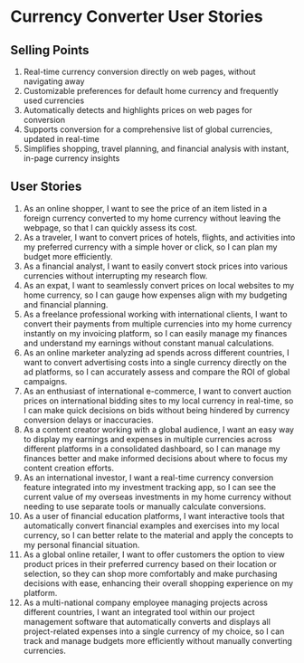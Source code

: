 # Currency Converter User Stories

## Selling Points

1. Real-time currency conversion directly on web pages, without navigating away
2. Customizable preferences for default home currency and frequently used currencies
3. Automatically detects and highlights prices on web pages for conversion
4. Supports conversion for a comprehensive list of global currencies, updated in real-time
5. Simplifies shopping, travel planning, and financial analysis with instant, in-page currency insights

## User Stories

1. As an online shopper, I want to see the price of an item listed in a foreign currency converted to my home currency without leaving the webpage, so that I can quickly assess its cost.
2. As a traveler, I want to convert prices of hotels, flights, and activities into my preferred currency with a simple hover or click, so I can plan my budget more efficiently.
3. As a financial analyst, I want to easily convert stock prices into various currencies without interrupting my research flow.
4. As an expat, I want to seamlessly convert prices on local websites to my home currency, so I can gauge how expenses align with my budgeting and financial planning.
5. As a freelance professional working with international clients, I want to convert their payments from multiple currencies into my home currency instantly on my invoicing platform, so I can easily manage my finances and understand my earnings without constant manual calculations.
6. As an online marketer analyzing ad spends across different countries, I want to convert advertising costs into a single currency directly on the ad platforms, so I can accurately assess and compare the ROI of global campaigns.
7. As an enthusiast of international e-commerce, I want to convert auction prices on international bidding sites to my local currency in real-time, so I can make quick decisions on bids without being hindered by currency conversion delays or inaccuracies.
8. As a content creator working with a global audience, I want an easy way to display my earnings and expenses in multiple currencies across different platforms in a consolidated dashboard, so I can manage my finances better and make informed decisions about where to focus my content creation efforts.
9. As an international investor, I want a real-time currency conversion feature integrated into my investment tracking app, so I can see the current value of my overseas investments in my home currency without needing to use separate tools or manually calculate conversions.
10. As a user of financial education platforms, I want interactive tools that automatically convert financial examples and exercises into my local currency, so I can better relate to the material and apply the concepts to my personal financial situation.
11. As a global online retailer, I want to offer customers the option to view product prices in their preferred currency based on their location or selection, so they can shop more comfortably and make purchasing decisions with ease, enhancing their overall shopping experience on my platform.
12. As a multi-national company employee managing projects across different countries, I want an integrated tool within our project management software that automatically converts and displays all project-related expenses into a single currency of my choice, so I can track and manage budgets more efficiently without manually converting currencies.